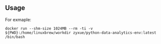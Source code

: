 ## Usage

For exmaple:

```
docker run --shm-size 1024MB --rm -ti -v ${PWD}:/home/linuxbrew/workdir zyxue/python-data-analytics-env:latest /bin/bash
```
